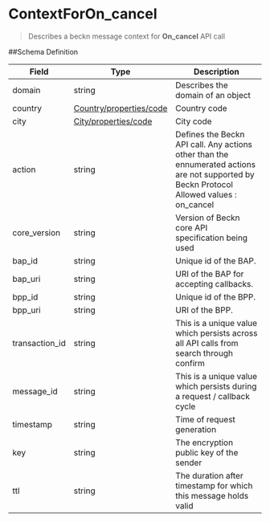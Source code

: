 # ContextForOn_cancel

> Describes a beckn message context for **On_cancel** API call

##Schema Definition

| **Field**      | **Type**                                                                     | **Description**                                                                                                                                 |
| -------------- | ---------------------------------------------------------------------------- | ----------------------------------------------------------------------------------------------------------------------------------------------- |
| domain         | string                                                                       | Describes the domain of an object                                                                                                               |
| country        | [Country/properties/code](/reference/0.9.3/core/schema-reference/country) | Country code                                                                                                                                    |
| city           | [City/properties/code](/reference/0.9.3/core/schema-reference/city)       | City code                                                                                                                                       |
| action         | string                                                                       | Defines the Beckn API call. Any actions other than the ennumerated actions are not supported by Beckn Protocol <br/> Allowed values : on_cancel |
| core_version   | string                                                                       | Version of Beckn core API specification being used                                                                                              |
| bap_id         | string                                                                       | Unique id of the BAP.                                                                                                                           |
| bap_uri        | string                                                                       | URI of the BAP for accepting callbacks.                                                                                                         |
| bpp_id         | string                                                                       | Unique id of the BPP.                                                                                                                           |
| bpp_uri        | string                                                                       | URI of the BPP.                                                                                                                                 |
| transaction_id | string                                                                       | This is a unique value which persists across all API calls from search through confirm                                                          |
| message_id     | string                                                                       | This is a unique value which persists during a request / callback cycle                                                                         |
| timestamp      | string                                                                       | Time of request generation                                                                                                                      |
| key            | string                                                                       | The encryption public key of the sender                                                                                                         |
| ttl            | string                                                                       | The duration after timestamp for which this message holds valid                                                                                 |
